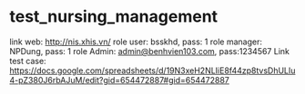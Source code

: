# test_nursing_management
link web: http://nis.xhis.vn/
role user: bsskhd, pass: 1
role manager: NPDung, pass: 1
role Admin: admin@benhvien103.com, pass:1234567
Link test case: https://docs.google.com/spreadsheets/d/19N3xeH2NLIiE8f44zp8tvsDhULIu4-pZ380J6rbAJuM/edit?gid=654472887#gid=654472887
